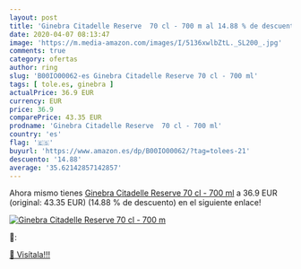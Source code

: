 ```yaml
---
layout: post
title: 'Ginebra Citadelle Reserve  70 cl - 700 m al 14.88 % de descuento'
date: 2020-04-07 08:13:47
image: 'https://m.media-amazon.com/images/I/5136xwlbZtL._SL200_.jpg'
comments: true
category: ofertas
author: ring
slug: 'B00IO00062-es Ginebra Citadelle Reserve 70 cl - 700 ml'
tags: [ tole.es, ginebra ]
actualPrice: 36.9 EUR
currency: EUR
price: 36.9
comparePrice: 43.35 EUR
prodname: 'Ginebra Citadelle Reserve  70 cl - 700 ml'
country: 'es'
flag: '🇪🇸'
buyurl: 'https://www.amazon.es/dp/B00IO00062/?tag=tolees-21'
descuento: '14.88'
average: '35.62142857142857'
---
```


Ahora mismo tienes [Ginebra Citadelle Reserve  70 cl - 700 ml](https://www.amazon.es/dp/B00IO00062/?tag=tolees-21) a 36.9 EUR (original: 43.35 EUR) (14.88 %  de descuento) en el siguiente enlace!

[![Ginebra Citadelle Reserve  70 cl - 700 m](https://m.media-amazon.com/images/I/5136xwlbZtL._SL200_.jpg)](https://www.amazon.es/dp/B00IO00062/?tag=tolees-21)

🔎:


[🛒 Visítala!!!](https://www.amazon.es/dp/B00IO00062/?tag=tolees-21)
